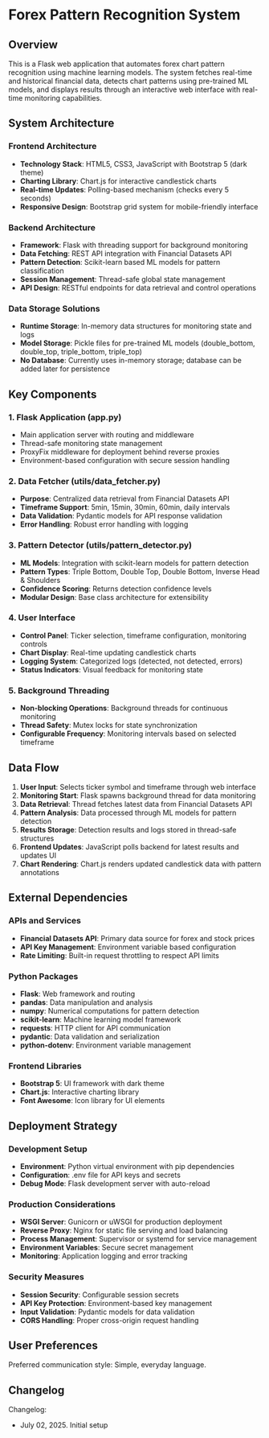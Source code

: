 # Forex Pattern Recognition System

## Overview
This is a Flask web application that automates forex chart pattern recognition using machine learning models. The system fetches real-time and historical financial data, detects chart patterns using pre-trained ML models, and displays results through an interactive web interface with real-time monitoring capabilities.

## System Architecture

### Frontend Architecture
- **Technology Stack**: HTML5, CSS3, JavaScript with Bootstrap 5 (dark theme)
- **Charting Library**: Chart.js for interactive candlestick charts
- **Real-time Updates**: Polling-based mechanism (checks every 5 seconds)
- **Responsive Design**: Bootstrap grid system for mobile-friendly interface

### Backend Architecture
- **Framework**: Flask with threading support for background monitoring
- **Data Fetching**: REST API integration with Financial Datasets API
- **Pattern Detection**: Scikit-learn based ML models for pattern classification
- **Session Management**: Thread-safe global state management
- **API Design**: RESTful endpoints for data retrieval and control operations

### Data Storage Solutions
- **Runtime Storage**: In-memory data structures for monitoring state and logs
- **Model Storage**: Pickle files for pre-trained ML models (double_bottom, double_top, triple_bottom, triple_top)
- **No Database**: Currently uses in-memory storage; database can be added later for persistence

## Key Components

### 1. Flask Application (app.py)
- Main application server with routing and middleware
- Thread-safe monitoring state management
- ProxyFix middleware for deployment behind reverse proxies
- Environment-based configuration with secure session handling

### 2. Data Fetcher (utils/data_fetcher.py)
- **Purpose**: Centralized data retrieval from Financial Datasets API
- **Timeframe Support**: 5min, 15min, 30min, 60min, daily intervals
- **Data Validation**: Pydantic models for API response validation
- **Error Handling**: Robust error handling with logging

### 3. Pattern Detector (utils/pattern_detector.py)
- **ML Models**: Integration with scikit-learn models for pattern detection
- **Pattern Types**: Triple Bottom, Double Top, Double Bottom, Inverse Head & Shoulders
- **Confidence Scoring**: Returns detection confidence levels
- **Modular Design**: Base class architecture for extensibility

### 4. User Interface
- **Control Panel**: Ticker selection, timeframe configuration, monitoring controls
- **Chart Display**: Real-time updating candlestick charts
- **Logging System**: Categorized logs (detected, not detected, errors)
- **Status Indicators**: Visual feedback for monitoring state

### 5. Background Threading
- **Non-blocking Operations**: Background threads for continuous monitoring
- **Thread Safety**: Mutex locks for state synchronization
- **Configurable Frequency**: Monitoring intervals based on selected timeframe

## Data Flow

1. **User Input**: Selects ticker symbol and timeframe through web interface
2. **Monitoring Start**: Flask spawns background thread for data monitoring
3. **Data Retrieval**: Thread fetches latest data from Financial Datasets API
4. **Pattern Analysis**: Data processed through ML models for pattern detection
5. **Results Storage**: Detection results and logs stored in thread-safe structures
6. **Frontend Updates**: JavaScript polls backend for latest results and updates UI
7. **Chart Rendering**: Chart.js renders updated candlestick data with pattern annotations

## External Dependencies

### APIs and Services
- **Financial Datasets API**: Primary data source for forex and stock prices
- **API Key Management**: Environment variable based configuration
- **Rate Limiting**: Built-in request throttling to respect API limits

### Python Packages
- **Flask**: Web framework and routing
- **pandas**: Data manipulation and analysis
- **numpy**: Numerical computations for pattern detection
- **scikit-learn**: Machine learning model framework
- **requests**: HTTP client for API communication
- **pydantic**: Data validation and serialization
- **python-dotenv**: Environment variable management

### Frontend Libraries
- **Bootstrap 5**: UI framework with dark theme
- **Chart.js**: Interactive charting library
- **Font Awesome**: Icon library for UI elements

## Deployment Strategy

### Development Setup
- **Environment**: Python virtual environment with pip dependencies
- **Configuration**: .env file for API keys and secrets
- **Debug Mode**: Flask development server with auto-reload

### Production Considerations
- **WSGI Server**: Gunicorn or uWSGI for production deployment
- **Reverse Proxy**: Nginx for static file serving and load balancing
- **Process Management**: Supervisor or systemd for service management
- **Environment Variables**: Secure secret management
- **Monitoring**: Application logging and error tracking

### Security Measures
- **Session Security**: Configurable session secrets
- **API Key Protection**: Environment-based key management
- **Input Validation**: Pydantic models for data validation
- **CORS Handling**: Proper cross-origin request handling

## User Preferences

Preferred communication style: Simple, everyday language.

## Changelog

Changelog:
- July 02, 2025. Initial setup